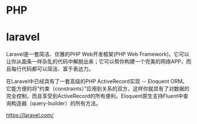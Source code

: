 # PHP


#  laravel



Laravel是一套简洁、优雅的PHP Web开发框架(PHP Web Framework)。它可以让你从面条一样杂乱的代码中解脱出来；它可以帮你构建一个完美的网络APP，而且每行代码都可以简洁、富于表达力。


在Laravel中已经具有了一套高级的PHP ActiveRecord实现 -- Eloquent ORM。它能方便的将“约束（constraints）”应用到关系的双方，这样你就具有了对数据的完全控制，而且享受到ActiveRecord的所有便利。Eloquent原生支持Fluent中查询构造器（query-builder）的所有方法。



https://laravel.com/